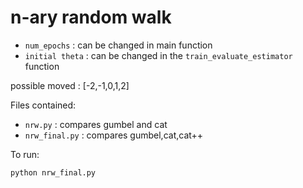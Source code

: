 # n-ary random walk

- `num_epochs` : can be changed in main function
-  `initial theta` : can be changed in the `train_evaluate_estimator` function

possible moved : [-2,-1,0,1,2]

Files contained:
- `nrw.py` : compares gumbel and cat
- `nrw_final.py` : compares gumbel,cat,cat++

To run:
```bash
python nrw_final.py
```